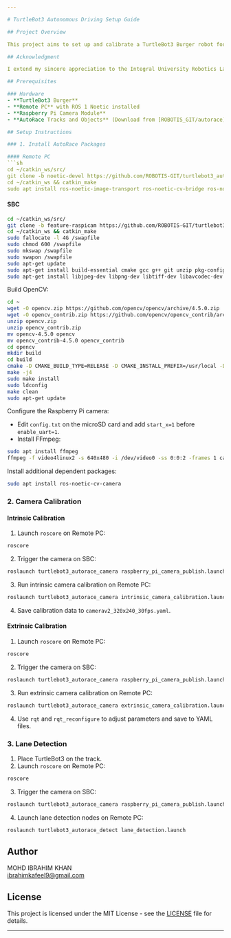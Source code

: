 ```yaml
---

# TurtleBot3 Autonomous Driving Setup Guide

## Project Overview

This project aims to set up and calibrate a TurtleBot3 Burger robot for autonomous driving using ROS 1 Noetic. The setup includes installing necessary packages, calibrating the camera, and configuring lane detection. By following this guide, you will be able to make your TurtleBot3 navigate autonomously within predefined lanes using a Raspberry Pi camera module.

## Acknowledgment

I extend my sincere appreciation to the Integral University Robotics Lab ([https://www.robotics.iul.ac.in/](https://www.robotics.iul.ac.in/)) for their invaluable support throughout the development of the ARM2.0 project. Their generous provision of funds, tools, and a conducive environment for research and innovation has been instrumental in bringing this project to fruition. I am deeply grateful for their guidance and expertise, which have played a pivotal role in the successful design and implementation of this autonomous vehicle using Raspberry Pi. This project would not have been possible without their unwavering support and mentorship.

## Prerequisites

### Hardware
- **TurtleBot3 Burger**
- **Remote PC** with ROS 1 Noetic installed
- **Raspberry Pi Camera Module**
- **AutoRace Tracks and Objects** (Download from [ROBOTIS_GIT/autorace](https://github.com/ROBOTIS-GIT/autorace))

## Setup Instructions

### 1. Install AutoRace Packages

#### Remote PC
```sh
cd ~/catkin_ws/src/
git clone -b noetic-devel https://github.com/ROBOTIS-GIT/turtlebot3_autorace_2020.git
cd ~/catkin_ws && catkin_make
sudo apt install ros-noetic-image-transport ros-noetic-cv-bridge ros-noetic-vision-opencv python3-opencv libopencv-dev ros-noetic-image-proc
```

#### SBC
```sh
cd ~/catkin_ws/src/
git clone -b feature-raspicam https://github.com/ROBOTIS-GIT/turtlebot3_autorace_2020.git
cd ~/catkin_ws && catkin_make
sudo fallocate -l 4G /swapfile
sudo chmod 600 /swapfile
sudo mkswap /swapfile
sudo swapon /swapfile
sudo apt-get update
sudo apt-get install build-essential cmake gcc g++ git unzip pkg-config
sudo apt-get install libjpeg-dev libpng-dev libtiff-dev libavcodec-dev libavformat-dev libswscale-dev libgtk2.0-dev libcanberra-gtk* libxvidcore-dev libx264-dev python3-dev python3-numpy python3-pip libtbb2 libtbb-dev libdc1394-22-dev libv4l-dev v4l-utils libopenblas-dev libatlas-base-dev libblas-dev liblapack-dev gfortran libhdf5-dev libprotobuf-dev libgoogle-glog-dev libgflags-dev protobuf-compiler
```

Build OpenCV:
```sh
cd ~
wget -O opencv.zip https://github.com/opencv/opencv/archive/4.5.0.zip
wget -O opencv_contrib.zip https://github.com/opencv/opencv_contrib/archive/4.5.0.zip
unzip opencv.zip
unzip opencv_contrib.zip
mv opencv-4.5.0 opencv
mv opencv_contrib-4.5.0 opencv_contrib
cd opencv
mkdir build
cd build
cmake -D CMAKE_BUILD_TYPE=RELEASE -D CMAKE_INSTALL_PREFIX=/usr/local -D OPENCV_EXTRA_MODULES_PATH=~/opencv_contrib/modules -D ENABLE_NEON=ON -D BUILD_TIFF=ON -D WITH_FFMPEG=ON -D WITH_GSTREAMER=ON -D WITH_TBB=ON -D BUILD_TBB=ON -D BUILD_TESTS=OFF -D WITH_EIGEN=OFF -D WITH_V4L=ON -D WITH_LIBV4L=ON -D WITH_VTK=OFF -D OPENCV_ENABLE_NONFREE=ON -D INSTALL_C_EXAMPLES=OFF -D INSTALL_PYTHON_EXAMPLES=OFF -D BUILD_NEW_PYTHON_SUPPORT=ON -D BUILD_opencv_python3=TRUE -D OPENCV_GENERATE_PKGCONFIG=ON -D BUILD_EXAMPLES=OFF ..
make -j4
sudo make install
sudo ldconfig
make clean
sudo apt-get update
```

Configure the Raspberry Pi camera:
- Edit `config.txt` on the microSD card and add `start_x=1` before `enable_uart=1`.
- Install FFmpeg:
```sh
sudo apt install ffmpeg
ffmpeg -f video4linux2 -s 640x480 -i /dev/video0 -ss 0:0:2 -frames 1 capture_test.jpg
```

Install additional dependent packages:
```sh
sudo apt install ros-noetic-cv-camera
```

### 2. Camera Calibration

#### Intrinsic Calibration
1. Launch `roscore` on Remote PC:
```sh
roscore
```
2. Trigger the camera on SBC:
```sh
roslaunch turtlebot3_autorace_camera raspberry_pi_camera_publish.launch
```
3. Run intrinsic camera calibration on Remote PC:
```sh
roslaunch turtlebot3_autorace_camera intrinsic_camera_calibration.launch mode:=calibration
```
4. Save calibration data to `camerav2_320x240_30fps.yaml`.

#### Extrinsic Calibration
1. Launch `roscore` on Remote PC:
```sh
roscore
```
2. Trigger the camera on SBC:
```sh
roslaunch turtlebot3_autorace_camera raspberry_pi_camera_publish.launch
```
3. Run extrinsic camera calibration on Remote PC:
```sh
roslaunch turtlebot3_autorace_camera extrinsic_camera_calibration.launch mode:=calibration
```
4. Use `rqt` and `rqt_reconfigure` to adjust parameters and save to YAML files.

### 3. Lane Detection
1. Place TurtleBot3 on the track.
2. Launch `roscore` on Remote PC:
```sh
roscore
```
3. Trigger the camera on SBC:
```sh
roslaunch turtlebot3_autorace_camera raspberry_pi_camera_publish.launch
```
4. Launch lane detection nodes on Remote PC:
```sh
roslaunch turtlebot3_autorace_detect lane_detection.launch
```

## Author
MOHD IBRAHIM KHAN  
ibrahimkafeel9@gmail.com

## License
This project is licensed under the MIT License - see the [LICENSE](LICENSE) file for details.

---
```

